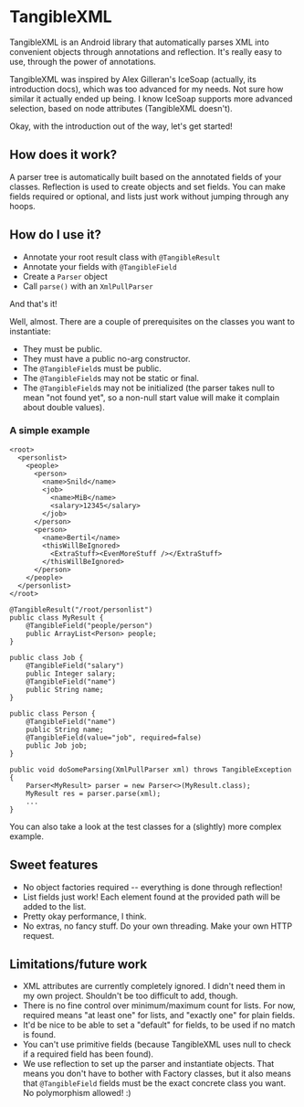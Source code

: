 # TangibleXML

TangibleXML is an Android library that automatically parses XML into convenient objects through annotations and reflection. It's really easy to use, through the power of annotations.

TangibleXML was inspired by Alex Gilleran's IceSoap (actually, its introduction docs), which was too advanced for my needs. Not sure how similar it actually ended up being. I know IceSoap supports more advanced selection, based on node attributes (TangibleXML doesn't).

Okay, with the introduction out of the way, let's get started!

## How does it work?

A parser tree is automatically built based on the annotated fields of your classes. Reflection is used to create objects and set fields. You can make fields required or optional, and lists just work without jumping through any hoops.

## How do I use it?

* Annotate your root result class with `@TangibleResult`
* Annotate your fields with `@TangibleField`
* Create a `Parser` object
* Call `parse()` with an `XmlPullParser`

And that's it!

Well, almost. There are a couple of prerequisites on the classes you want to instantiate:

* They must be public.
* They must have a public no-arg constructor.
* The `@TangibleField`s must be public.
* The `@TangibleField`s may not be static or final.
* The `@TangibleField`s may not be initialized (the parser takes null to mean "not found yet", so a non-null start value will make it complain about double values).

### A simple example

    <root>
      <personlist>
        <people>
          <person>
            <name>Snild</name>
            <job>
              <name>MiB</name>
              <salary>12345</salary>
            </job>
          </person>
          <person>
            <name>Bertil</name>
            <thisWillBeIgnored>
              <ExtraStuff><EvenMoreStuff /></ExtraStuff>
            </thisWillBeIgnored>
          </person>
        </people>
      </personlist>
    </root>

    @TangibleResult("/root/personlist")
    public class MyResult {
        @TangibleField("people/person")
        public ArrayList<Person> people;
    }

    public class Job {
        @TangibleField("salary")
        public Integer salary;
        @TangibleField("name")
        public String name;
    }

    public class Person {
        @TangibleField("name")
        public String name;
        @TangibleField(value="job", required=false)
        public Job job;
    }

    public void doSomeParsing(XmlPullParser xml) throws TangibleException {
        Parser<MyResult> parser = new Parser<>(MyResult.class);
        MyResult res = parser.parse(xml);
        ...
    }

You can also take a look at the test classes for a (slightly) more complex example.

## Sweet features

* No object factories required -- everything is done through reflection!
* List fields just work! Each element found at the provided path will be added to the list.
* Pretty okay performance, I think.
* No extras, no fancy stuff. Do your own threading. Make your own HTTP request.

## Limitations/future work

* XML attributes are currently completely ignored. I didn't need them in my own project. Shouldn't be too difficult to add, though.
* There is no fine control over minimum/maximum count for lists. For now, required means "at least one" for lists, and "exactly one" for plain fields.
* It'd be nice to be able to set a "default" for fields, to be used if no match is found.
* You can't use primitive fields (because TangibleXML uses null to check if a required field has been found).
* We use reflection to set up the parser and instantiate objects. That means you don't have to bother with Factory classes, but it also means that `@TangibleField` fields must be the exact concrete class you want. No polymorphism allowed! :)
